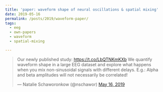 ```yaml
---
title: 'paper: waveform shape of neural oscillations & spatial mixing'
date: 2019-05-16
permalink: /posts/2019/waveform-paper/
tags:
  - eeg
  - own-papers
  - waveform
  - spatial-mixing

---
```


<blockquote class="twitter-tweet" ><p lang="en" dir="ltr">Our newly published study: <a href="https://t.co/LbQTNKmKXb">https://t.co/LbQTNKmKXb</a> We quantify waveform shape in a large EEG dataset and explore what happens when you mix non-sinusoidal signals with different delays. E.g.: Alpha and beta amplitudes will not necessarily be correlated!</p>&mdash; Natalie Schaworonkow (@nschawor) <a href="https://twitter.com/nschawor/status/1129029894363467777?ref_src=twsrc%5Etfw">May 16, 2019</a></blockquote><script async src="https://platform.twitter.com/widgets.js" charset="utf-8"></script>  
